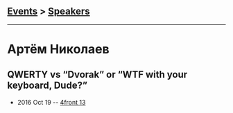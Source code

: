 ## [Events](../README.md) > [Speakers](../speakers.md)
---

# Артём Николаев

## QWERTY vs “Dvorak” or “WTF with your keyboard, Dude?”
- 2016 Oct 19 -- [4front 13](https://www.youtube.com/watch?v=pwlkntAe-A8)    
